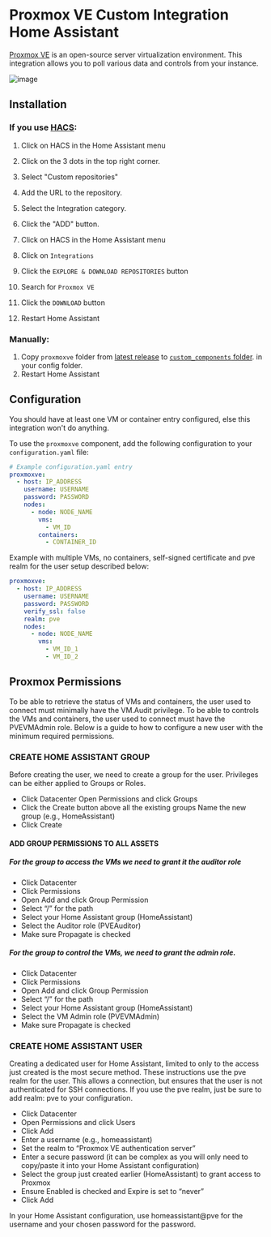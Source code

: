 # Proxmox VE Custom Integration Home Assistant


[Proxmox VE](https://www.proxmox.com/en/) is an open-source server virtualization environment. This integration allows you to poll various data and controls from your instance.

![image](https://user-images.githubusercontent.com/31328123/179136512-39085532-d1b8-4445-99fa-68b799fceb16.png)

## Installation

### If you use [HACS](https://hacs.xyz/):

1. Click on HACS in the Home Assistant menu
2. Click on the 3 dots in the top right corner.
3. Select "Custom repositories"
4. Add the URL to the repository.
5. Select the Integration category.
6. Click the "ADD" button.

7. Click on HACS in the Home Assistant menu
8. Click on `Integrations`
9. Click the `EXPLORE & DOWNLOAD REPOSITORIES` button
10. Search for `Proxmox VE`
11. Click the `DOWNLOAD` button
12. Restart Home Assistant

### Manually:

1. Copy `proxmoxve` folder from [latest release](https://github.com/dougiteixeira/proxmoxve/releases/latest) to [`custom_components` folder](https://developers.home-assistant.io/docs/creating_integration_file_structure/#where-home-assistant-looks-for-integrations). in your config folder.
2. Restart Home Assistant

## Configuration

<div class='note'>
You should have at least one VM or container entry configured, else this integration won't do anything.
</div>

To use the `proxmoxve` component, add the following configuration to your `configuration.yaml` file:

```yaml
# Example configuration.yaml entry
proxmoxve:
  - host: IP_ADDRESS
    username: USERNAME
    password: PASSWORD
    nodes:
      - node: NODE_NAME
        vms:
          - VM_ID
        containers:
          - CONTAINER_ID
```

Example with multiple VMs, no containers, self-signed certificate and pve realm for the user setup described below:

```yaml
proxmoxve:
  - host: IP_ADDRESS
    username: USERNAME
    password: PASSWORD
    verify_ssl: false
    realm: pve
    nodes:
      - node: NODE_NAME
        vms:
          - VM_ID_1
          - VM_ID_2
```

## Proxmox Permissions

To be able to retrieve the status of VMs and containers, the user used to connect must minimally have the VM.Audit privilege.
To be able to controls the VMs and containers, the user used to connect must have the PVEVMAdmin role.
Below is a guide to how to configure a new user with the minimum required permissions.

### CREATE HOME ASSISTANT GROUP

Before creating the user, we need to create a group for the user. Privileges can be either applied to Groups or Roles.

* Click Datacenter
Open Permissions and click Groups
* Click the Create button above all the existing groups
Name the new group (e.g., HomeAssistant)
* Click Create

#### ADD GROUP PERMISSIONS TO ALL ASSETS

##### For the group to access the VMs we need to grant it the auditor role

* Click Datacenter
* Click Permissions
* Open Add and click Group Permission
* Select “/” for the path
* Select your Home Assistant group (HomeAssistant)
* Select the Auditor role (PVEAuditor)
* Make sure Propagate is checked

##### For the group to control the VMs, we need to grant the admin role.

* Click Datacenter
* Click Permissions
* Open Add and click Group Permission
* Select “/” for the path
* Select your Home Assistant group (HomeAssistant)
* Select the VM Admin role (PVEVMAdmin)
* Make sure Propagate is checked

### CREATE HOME ASSISTANT USER

Creating a dedicated user for Home Assistant, limited to only to the access just created is the most secure method. These instructions use the pve realm for the user. This allows a connection, but ensures that the user is not authenticated for SSH connections. If you use the pve realm, just be sure to add realm: pve to your configuration.

* Click Datacenter
* Open Permissions and click Users
* Click Add
* Enter a username (e.g., homeassistant)
* Set the realm to “Proxmox VE authentication server”
* Enter a secure password (it can be complex as you will only need to copy/paste it into your Home Assistant configuration)
* Select the group just created earlier (HomeAssistant) to grant access to Proxmox
* Ensure Enabled is checked and Expire is set to “never”
* Click Add

In your Home Assistant configuration, use homeassistant@pve for the username and your chosen password for the password.
